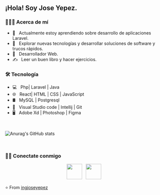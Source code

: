 <h2> ¡Hola! Soy Jose Yepez.</h2>

<h3> 👨🏻‍💻 Acerca de mí</h3>

- 🔭 &nbsp; Actualmente estoy aprendiendo sobre desarrollo de aplicaciones Laravel.
- 🤔 &nbsp; Explorar nuevas tecnologías y desarrollar soluciones de software y trucos rápidos.
- 💼 &nbsp; Desarrollador Web.
- ✍️ &nbsp; Leer un buen libro y hacer ejercicios.
  

<h3>🛠 Tecnología</h3>

- 💻 &nbsp; Php| Laravel | Java 
- 🌐 &nbsp; React| HTML | CSS | JavaScript 
- 🛢 &nbsp; MySQL | Postgresql
- 🔧 &nbsp; Visual Studio code | Intellij | Git
- 🖥 &nbsp; Adobe Xd | Photoshop | Figma

<br>

![Anurag's GitHub stats](https://github-readme-stats.vercel.app/api?username=ingjoseyepez&show_icons=true&theme=cobalt)

</br>

<h3> 🤝🏻 Conectate conmigo </h3>

<p align="center"> 
&nbsp; <a href="https://www.linkedin.com/in/jose-yepez-8094a4228/" target="_blank" rel="noopener noreferrer"><img src="https://img.icons8.com/plasticine/100/000000/linkedin.png" width="50" /></a>
&nbsp; <a href="mailto:ing.joseyepez@gmail.com" target="_blank" rel="noopener noreferrer"><img src="https://img.icons8.com/plasticine/100/000000/gmail.png"  width="50" /></a>
</p>

⭐️ From [ingjoseyepez](https://github.com/ingjoseyepez)
